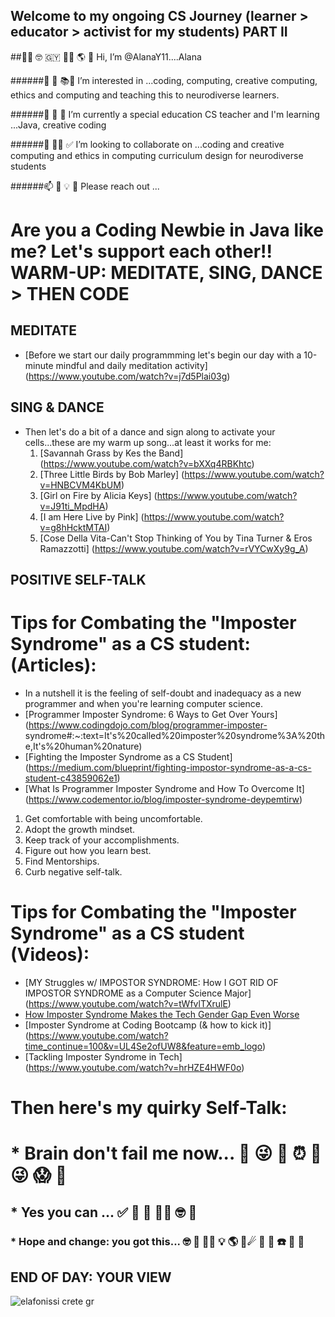## Welcome to my ongoing CS Journey (learner > educator > activist for my students) PART II

##👋🏽 🤓 🇬🇾 💃🏽 🌎 💝 Hi, I’m @AlanaY11....Alana

######👀 🐝 📚🧠 I’m interested in ...coding, computing, creative computing, ethics and computing and teaching this to neurodiverse learners.

######🌱 🌼 🌺 I’m currently a special education CS teacher and I'm learning ...Java, creative coding

######💞️ 👊🏽 ✅ I’m looking to collaborate on ...coding and creative computing and ethics in computing curriculum design for neurodiverse students

######📫 🤩 💡 🦋 Please reach out ...

# Are you a Coding Newbie in Java like me? Let's support each other!! WARM-UP: MEDITATE, SING, DANCE > THEN CODE
## MEDITATE
* [Before we start our daily programmming let's begin our day with a 10-minute mindful and daily meditation activity] (https://www.youtube.com/watch?v=j7d5Plai03g)

## SING & DANCE
* Then let's do a bit of a dance and sign along to activate your cells...these are my warm up song...at least it works for me: 
    1. [Savannah Grass by Kes the Band] (https://www.youtube.com/watch?v=bXXq4RBKhtc)
    2. [Three Little Birds by Bob Marley] (https://www.youtube.com/watch?v=HNBCVM4KbUM)
    3. [Girl on Fire by Alicia Keys] (https://www.youtube.com/watch?v=J91ti_MpdHA)
    4. [I am Here Live by Pink] (https://www.youtube.com/watch?v=g8hHcktMTAI)
    5. [Cose Della Vita-Can't Stop Thinking of You by Tina Turner & Eros Ramazzotti] (https://www.youtube.com/watch?v=rVYCwXy9g_A)

## POSITIVE SELF-TALK
# Tips for Combating the "Imposter Syndrome" as a CS student: (Articles):
* In a nutshell it is the feeling of self-doubt and inadequacy as a new programmer and when you're learning computer science.
* [Programmer Imposter Syndrome: 6 Ways to Get Over Yours] 
  (https://www.codingdojo.com/blog/programmer-imposter- syndrome#:~:text=It's%20called%20imposter%20syndrome%3A%20the,It's%20human%20nature)
* [Fighting the Imposter Syndrome as a CS Student] (https://medium.com/blueprint/fighting-impostor-syndrome-as-a-cs-student-c43859062e1)
* [What Is Programmer Imposter Syndrome and How To Overcome It] (https://www.codementor.io/blog/imposter-syndrome-deypemtirw)

 1. Get comfortable with being uncomfortable.
 2. Adopt the growth mindset.
 3. Keep track of your accomplishments.
 4. Figure out how you learn best.
 5. Find Mentorships.
 6. Curb negative self-talk.

# Tips for Combating the "Imposter Syndrome" as a CS student (Videos):
* [MY Struggles w/ IMPOSTOR SYNDROME: How I GOT RID OF IMPOSTOR SYNDROME as a Computer Science Major] (https://www.youtube.com/watch?v=tWfvlTXrulE)
* [How Imposter Syndrome Makes the Tech Gender Gap Even Worse](https://www.techrepublic.com/article/how-imposter-syndrome-makes-the-tech-gender-gap-even-worse/)
* [Imposter Syndrome at Coding Bootcamp (& how to kick it)] (https://www.youtube.com/watch?time_continue=100&v=UL4Se2ofUW8&feature=emb_logo)
* [Tackling Imposter Syndrome in Tech] (https://www.youtube.com/watch?v=hrHZE4HWF0o)

# Then here's my quirky Self-Talk:
# * Brain don't fail me now... 🧠 😜 💖 ⏰ 🌠 😜 😱 🤣
## * Yes you can ... ✅ 🤩 🌺 👍🏽 🤓 💎
### * Hope and change: you got this... 🤓 🧠 👊🏽 💡 🌎 🎼☄ 🌳 📀 ☎️ 💾 🌻

## END OF DAY: YOUR VIEW

![elafonissi crete gr](https://user-images.githubusercontent.com/17364335/180581118-1d3970f7-2075-4d90-aef5-8dee0ced4f05.jpeg)

